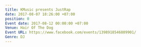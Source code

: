 ```yaml
---
title: KMusic presents JustRap
date: 2017-08-07 18:26:00 +07:00
position: 0
Event date: 2017-08-12 00:00:00 +07:00
Venue: Hair Of The Dog
Event URL: https://www.facebook.com/events/1398918546809901/
Genre: DJ
---
```


